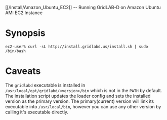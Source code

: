 [[/Install/Amazon_Ubuntu_EC2]] -- Running GridLAB-D on Amazon Ubuntu AMI EC2 Instance

# Synopsis

~~~
ec2-user% curl -sL http://install.gridlabd.us/install.sh | sudo /bin/bash
~~~

# Caveats

The `gridlabd` executable is installed in `/usr/local/opt/gridlabd/<version>/bin` which is not in the `PATH` by default.  The installation script updates the loader config and sets the installed version as the primary version. The primary(current) version will link its executable into `/usr/local/bin`, however you can use any other version by calling it's executable directly. 
